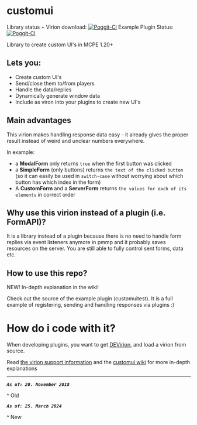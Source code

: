 # customui
Library status + Virion download: [![Poggit-CI](https://poggit.pmmp.io/ci.badge/Terpz710/customui/customui)](https://poggit.pmmp.io/ci/Terpz710/customui/customui)
Example Plugin Status: [![Poggit-CI](https://poggit.pmmp.io/ci.badge/Terpz710/customui/customuitest)](https://poggit.pmmp.io/ci/Terpz710/customui/customuitest)

Library to create custom UI's in MCPE 1.20+
## Lets you:
- Create custom UI's
- Send/close them to/from players
- Handle the data/replies
- Dynamically generate window data
- Include as viron into your plugins to create new UI's

## Main advantages
This virion makes handling response data easy - it already gives the proper result instead of weird and unclear numbers everywhere.

In example:
 - a **ModalForm** only returns `true` when the first button was clicked
 - a **SimpleForm** (only buttons) returns `the text of the clicked button` (so it can easily be used in `switch-case` without worrying about which button has which index in the form)
 - A **CustomForm** and a **ServerForm** returns `the values for each of its elements` in correct order

## Why use this virion instead of a plugin (i.e. FormAPI)?
It is a library instead of a plugin because there is no need to handle form replies via event listeners anymore in pmmp
and it probably saves resources on the server.
You are still able to fully control sent forms, data etc.

## How to use this repo?
NEW! In-depth explanation in the wiki!

Check out the source of the example plugin (customuitest). It is a full example of registering, sending and handling responses via plugins :)

# How do i code with it?
When developing plugins, you want to get [DEVirion](https://github.com/poggit/devirion), and load a virion from source.

Read [the virion support information](https://github.com/poggit/support) and the [customui wiki](https://github.com/thebigsmilexd/customui/wiki) for more in-depth explanations

---
**_`As of: 20. November 2018`_**

^ Old

**_`As of: 25. March 2024`_**

^ New
